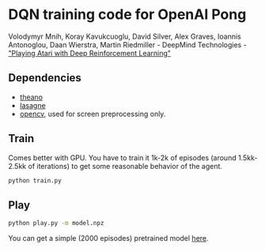 # DQN training code for OpenAI Pong

Volodymyr Mnih, Koray Kavukcuoglu, David Silver, Alex Graves, Ioannis Antonoglou, Daan Wierstra, Martin Riedmiller - DeepMind Technologies - ["Playing Atari with Deep Reinforcement Learning"](https://www.cs.toronto.edu/~vmnih/docs/dqn.pdf)

## Dependencies

- [theano](http://deeplearning.net/software/theano/)
- [lasagne](http://lasagne.readthedocs.io/en/latest/)
- [opencv](http://opencv.org/), used for screen preprocessing only.

## Train

Comes better with GPU. You have to train it 1k-2k of episodes (around 1.5kk-2.5kk of iterations) to get some reasonable behavior of the agent.

```bash
python train.py 
```

## Play
```bash
python play.py -m model.npz
```
You can get a simple (2000 episodes) pretrained model [here](https://drive.google.com/file/d/0B5A-XismrZrJa0tWQUlLVjhIdjQ/view?usp=sharin://drive.google.com/file/d/0B5A-XismrZrJa0tWQUlLVjhIdjQ/view?usp=sharing).

